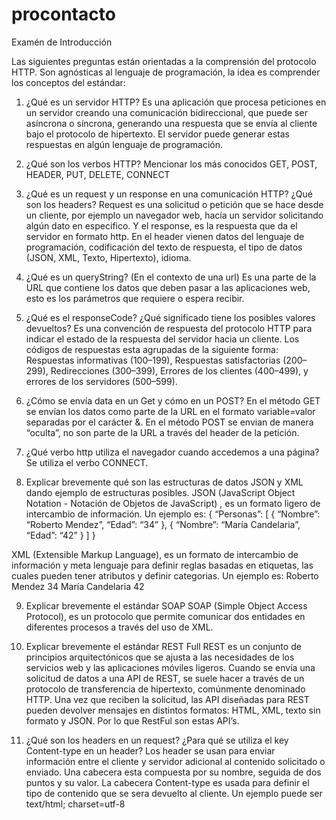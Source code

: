# procontacto
Examén de Introducción

Las siguientes preguntas están orientadas a la comprensión del protocolo HTTP. Son agnósticas al lenguaje de programación, la idea es comprender los conceptos del estándar:
1.	¿Qué es un servidor HTTP? 
Es una aplicación que procesa peticiones en un servidor creando una comunicación bidireccional, que puede ser asíncrona o síncrona, generando una respuesta que se envía al cliente bajo el protocolo de hipertexto. El servidor puede generar estas respuestas en algún lenguaje de programación.
2.	¿Qué son los verbos HTTP? Mencionar los más conocidos
GET, POST, HEADER, PUT, DELETE, CONNECT
3.	¿Qué es un request y un response en una comunicación HTTP? ¿Qué son los headers? 
Request es una solicitud o petición que se hace desde un cliente, por ejemplo un navegador web, hacía un servidor solicitando algún dato en especifico. Y el response, es la respuesta que da el servidor en formato http. En el header vienen datos del lenguaje de programación, codificación del texto de respuesta, el tipo de datos (JSON, XML, Texto, Hipertexto), idioma.
4.	¿Qué es un queryString? (En el contexto de una url)
Es una parte de la URL que contiene los datos que deben pasar a las aplicaciones web, esto es los parámetros que requiere o espera recibir.
5.	¿Qué es el responseCode? ¿Qué significado tiene los posibles valores devueltos?
Es una convención de respuesta del protocolo HTTP para indicar el estado de la respuesta del servidor hacia un cliente.
Los códigos de respuestas esta agrupadas de la siguiente forma:
Respuestas informativas (100–199),
Respuestas satisfactorias (200–299),
Redirecciones (300–399),
Errores de los clientes (400–499),
y errores de los servidores (500–599).

6.	¿Cómo se envía data en un Get y cómo en un POST? 
En el método GET se envían los datos como parte de la URL en el formato variable=valor separadas por el carácter &.
En el método POST se envian de manera “oculta”, no son parte de la URL a través del header de la petición.
7.	¿Qué verbo http utiliza el navegador cuando accedemos a una página?
Se utiliza el verbo CONNECT.
8.	Explicar brevemente qué son las estructuras de datos JSON y XML dando ejemplo de estructuras posibles.
JSON (JavaScript Object Notation - Notación de Objetos de JavaScript) , es un formato ligero de intercambio de información. Un ejemplo es:
{
“Personas”: [
	{
	“Nombre”: “Roberto Mendez”,
	“Edad”: “34”
	},
	{
	“Nombre”: “María Candelaria”,
	“Edad”: “42”
	}
]
}

XML (Extensible Markup Language), es un formato de intercambio de información y meta lenguaje para definir reglas basadas en etiquetas, las cuales pueden tener atributos y definir categorias. Un ejemplo es:
<Personas>
	<Persona>
		<Nombre> Roberto Mendez </Nombre>
		<Edad>34</Edad>
	</Persona>
	<Persona>
		<Nombre> María Candelaria </Nombre>
		<Edad>42</Edad>
	</Persona>
</Personas>


9.	Explicar brevemente el estándar SOAP
SOAP (Simple Object Access Protocol), es un protocolo que permite comunicar dos entidades en diferentes procesos a través del uso de XML. 

10.	Explicar brevemente el estándar REST Full
REST es un conjunto de principios arquitectónicos que se ajusta a las necesidades de los servicios web y las aplicaciones móviles ligeros. Cuando se envía una solicitud de datos a una API de REST, se suele hacer a través de un protocolo de transferencia de hipertexto, comúnmente denominado HTTP. Una vez que reciben la solicitud, las API diseñadas para REST pueden devolver mensajes en distintos formatos: HTML, XML, texto sin formato y JSON. Por lo que RestFul son estas API’s.

11.	¿Qué son los headers en un request? ¿Para qué se utiliza el key Content-type en un header?
Los header se usan para enviar información entre el cliente y servidor adicional al contenido solicitado o enviado. Una cabecera esta compuesta por su nombre, seguida de dos puntos y su valor.
La cabecera Content-type es usada para definir el tipo de contenido que se sera devuelto al cliente. Un ejemplo puede ser text/html; charset=utf-8
